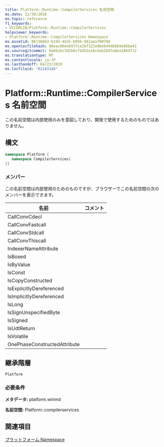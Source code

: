 ```yaml
---
title: Platform::Runtime::CompilerServices 名前空間
ms.date: 12/30/2016
ms.topic: reference
f1_keywords:
- VCCORLIB/Platform::Runtime::CompilerServices
helpviewer_keywords:
- Platform::Runtime::CompilerServices Namespace
ms.assetid: 8613b6b3-b193-45d1-b956-881a4a700788
ms.openlocfilehash: 88eac06eeb97fce26f321e8beb494b6b9e66be41
ms.sourcegitcommit: 0ab61bc3d2b6cfbd52a16c6ab2b97a8ea1864f12
ms.translationtype: MT
ms.contentlocale: ja-JP
ms.lasthandoff: 04/23/2019
ms.locfileid: "62183146"
---
```

# <a name="platformruntimecompilerservices-namespace"></a>Platform::Runtime::CompilerServices 名前空間

この名前空間は内部使用のみを意図しており、開発で使用するためのものではありません。

## <a name="syntax"></a>構文

```cpp
namespace Platform {
   namespace CompilerServices{
}}
```

### <a name="members"></a>メンバー

この名前空間は内部使用のためのものですが、ブラウザーでこの名前空間の次のメンバーを表示できます。

|名前|コメント|
|----------|------------|
|CallConvCdecl||
|CallConvFastcall||
|CallConvStdcall||
|CallConvThiscall||
|IndexerNameAttribute||
|IsBoxed||
|IsByValue||
|IsConst||
|IsCopyConstructed||
|IsExplicitlyDereferenced||
|IsImplicitlyDereferenced||
|IsLong||
|IsSignUnspecifiedByte||
|IsSigned||
|IsUdtReturn||
|IsVolatile||
|OnePhaseConstructedAttribute||

## <a name="inheritance-hierarchy"></a>継承階層

`Platform`

### <a name="requirements"></a>必要条件

**メタデータ:** platform.winmd

**名前空間:** Platform::compilerservices

## <a name="see-also"></a>関連項目

[プラットフォーム Namespace](platform-namespace-c-cx.md)
